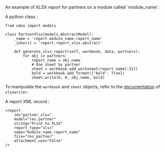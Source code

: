 An example of XLSX report for partners on a module called
\`module_name\`:

A python class :

    from odoo import models

    class PartnerXlsx(models.AbstractModel):
        _name = 'report.module_name.report_name'
        _inherit = 'report.report_xlsx.abstract'

        def generate_xlsx_report(self, workbook, data, partners):
            for obj in partners:
                report_name = obj.name
                # One sheet by partner
                sheet = workbook.add_worksheet(report_name[:31])
                bold = workbook.add_format({'bold': True})
                sheet.write(0, 0, obj.name, bold)

To manipulate the `workbook` and `sheet` objects, refer to the
[documentation](http://xlsxwriter.readthedocs.org/) of `xlsxwriter`.

A report XML record :

    <report
        id="partner_xlsx"
        model="res.partner"
        string="Print to XLSX"
        report_type="xlsx"
        name="module_name.report_name"
        file="res_partner"
        attachment_use="False"
    />
